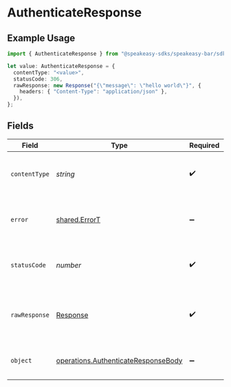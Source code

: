 # AuthenticateResponse

## Example Usage

```typescript
import { AuthenticateResponse } from "@speakeasy-sdks/speakeasy-bar/sdk/models/operations";

let value: AuthenticateResponse = {
  contentType: "<value>",
  statusCode: 306,
  rawResponse: new Response("{\"message\": \"hello world\"}", {
    headers: { "Content-Type": "application/json" },
  }),
};
```

## Fields

| Field                                                                                             | Type                                                                                              | Required                                                                                          | Description                                                                                       |
| ------------------------------------------------------------------------------------------------- | ------------------------------------------------------------------------------------------------- | ------------------------------------------------------------------------------------------------- | ------------------------------------------------------------------------------------------------- |
| `contentType`                                                                                     | *string*                                                                                          | :heavy_check_mark:                                                                                | HTTP response content type for this operation                                                     |
| `error`                                                                                           | [shared.ErrorT](../../../sdk/models/shared/errort.md)                                             | :heavy_minus_sign:                                                                                | An unknown error occurred interacting with the API.                                               |
| `statusCode`                                                                                      | *number*                                                                                          | :heavy_check_mark:                                                                                | HTTP response status code for this operation                                                      |
| `rawResponse`                                                                                     | [Response](https://developer.mozilla.org/en-US/docs/Web/API/Response)                             | :heavy_check_mark:                                                                                | Raw HTTP response; suitable for custom response parsing                                           |
| `object`                                                                                          | [operations.AuthenticateResponseBody](../../../sdk/models/operations/authenticateresponsebody.md) | :heavy_minus_sign:                                                                                | The api key to use for authenticated endpoints.                                                   |